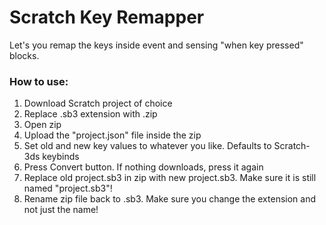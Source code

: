 # Scratch Key Remapper
Let's you remap the keys inside event and sensing "when key pressed" blocks.
### How to use:
1. Download Scratch project of choice
2. Replace .sb3 extension with .zip
3. Open zip
4. Upload the "project.json" file inside the zip
5. Set old and new key values to whatever you like. Defaults to Scratch-3ds keybinds
6. Press Convert button. If nothing downloads, press it again
7. Replace old project.sb3 in zip with new project.sb3. Make sure it is still named "project.sb3"!
8. Rename zip file back to .sb3. Make sure you change the extension and not just the name!
